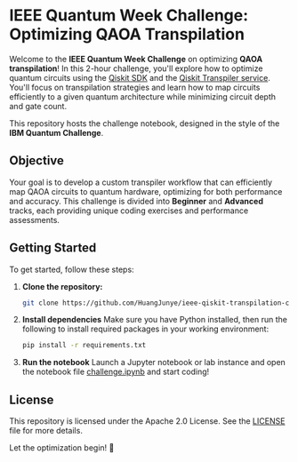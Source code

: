 # IEEE Quantum Week Challenge: Optimizing QAOA Transpilation

Welcome to the **IEEE Quantum Week Challenge** on optimizing **QAOA transpilation**! In this 2-hour challenge, you'll explore how to optimize quantum circuits using the [Qiskit SDK](https://www.ibm.com/quantum) and the [Qiskit Transpiler service](https://docs.quantum.ibm.com/guides/qiskit-transpiler-service). You'll focus on transpilation strategies and learn how to map circuits efficiently to a given quantum architecture while minimizing circuit depth and gate count.

This repository hosts the challenge notebook, designed in the style of the **IBM Quantum Challenge**.

## Objective

Your goal is to develop a custom transpiler workflow that can efficiently map QAOA circuits to quantum hardware, optimizing for both performance and accuracy. This challenge is divided into **Beginner** and **Advanced** tracks, each providing unique coding exercises and performance assessments.

## Getting Started

To get started, follow these steps:

1. **Clone the repository:**

   ```bash
   git clone https://github.com/HuangJunye/ieee-qiskit-transpilation-challenge.git
   ``` 

2. **Install dependencies**
Make sure you have Python installed, then run the following to install required packages in your working environment:

   ```bash
   pip install -r requirements.txt
   ``` 
3. **Run the notebook**
Launch a Jupyter notebook or lab instance and open the notebook file [challenge.ipynb](./challenge.ipynb) and start coding!

## License
This repository is licensed under the Apache 2.0 License. See the [LICENSE](https://github.com/HuangJunye/ieee-qiskit-transpilation-challenge/blob/main/LICENSE) file for more details.

Let the optimization begin! 🎉
